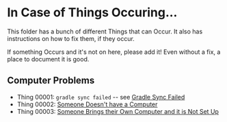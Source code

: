 # In Case of Things Occuring...

This folder has a bunch of different Things that can Occur. It also has instructions on how to fix them, if they occur.

If something Occurs and it's not on here, please add it! Even without a fix, a place to document it is good.


## Computer Problems

- Thing 00001: `gradle sync failed` -- see [Gradle Sync Failed](../android-studio/gradle-sync-failed/README.md)
- Thing 00002: [Someone Doesn't have a Computer](things/someone-doesn't-have-a-computer.md)
- Thing 00003: [Someone Brings their Own Computer and it is Not Set Up](things/someone-brings-their-own-computer-and-it-is-not-set-up.md)